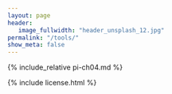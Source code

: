 ```yaml
---
layout: page
header:
   image_fullwidth: "header_unsplash_12.jpg"
permalink: "/tools/"
show_meta: false
---
```


{% include_relative pi-ch04.md %}

{% include license.html %}
